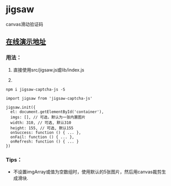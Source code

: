 # jigsaw
canvas滑动验证码

## [在线演示地址](https://kongkong99.github.io/jigsaw/)

### 用法：
1. 直接使用src/jigsaw.js或lib/index.js


2.
```
npm i jigsaw-captcha-js -S

import jigsaw from 'jigsaw-captcha-js'

jigsaw.init({
  el: document.getElementById('container'),
  imgs: [], // 可选，默认为一张内置图片
  width: 310, // 可选, 默认310
  height: 155, // 可选, 默认155
  onSuccess: function () { ... },
  onFail: function () { ... },
  onRefresh: function () { ... }
})
```

### Tips：

- 不设置imgArray或值为空数组时，使用默认的5张图片，然后用canvas裁剪生成滑块.

